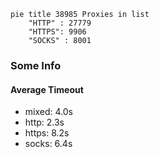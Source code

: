 
```mermaid
pie title 38985 Proxies in list
    "HTTP" : 27779
    "HTTPS": 9906
    "SOCKS" : 8001
```

### Some Info
#### Average Timeout

- mixed: 4.0s
- http: 2.3s
- https: 8.2s
- socks: 6.4s